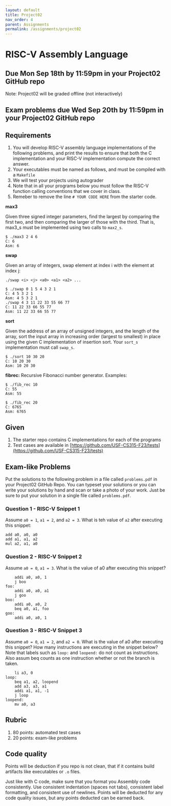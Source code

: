 ```yaml
---
layout: default
title: Project02
nav_order: 4
parent: Assignments
permalink: /assignments/project02
---
```


# RISC-V Assembly Language

## Due Mon Sep 18th by 11:59pm in your Project02 GitHub repo

Note: Project02 will be graded offline (not interactively)

## Exam problems due Wed Sep 20th by 11:59pm in your Project02 GitHub repo

## Requirements

1. You will develop RISC-V assembly language implementations of the following problems, and print the results to ensure that both the C implementation and your RISC-V implementation compute the correct answer.
1. Your executables must be named as follows, and must be compiled with a `Makefile`
1. We will test your projects using autograder
1. Note that in all your programs below you must follow the RISC-V function calling conventions that we cover in class.
1. Remeber to remove the line `# YOUR CODE HERE` from the starter code.


**max3**

Given three signed integer parameters, find the largest by comparing the first two, and then comparing the larger of those with the third. That is, max3_s must be implemented using two calls to `max2_s`.

    $ ./max3 2 4 6
    C: 6
    Asm: 6

**swap**

Given an array of integers, swap element at index i with the element at index j:

    ./swap <i> <j> <a0> <a1> <a2> ...

    $ ./swap 0 1 5 4 3 2 1
    C: 4 5 3 2 1
    Asm: 4 5 3 2 1
    ./swap 4 3 11 22 33 55 66 77
    C: 11 22 33 66 55 77
    Asm: 11 22 33 66 55 77

**sort**

Given the address of an array of unsigned integers, and the length of the array, sort the input array in increasing order (largest to smallest) in place using the given C implementation of insertion sort. Your `sort_s` implementation must call `swap_s`.

    $ ./sort 10 30 20
    C: 10 20 30
    Asm: 10 20 30

**fibrec:** Recursive Fibonacci number generator. Examples:

    $ ./fib_rec 10
    C: 55
    Asm: 55

    $ ./fib_rec 20
    C: 6765
    Asm: 6765

## Given

1. The starter repo contains C implementations for each of the programs
1. Test cases are available in [https://github.com/USF-CS315-F23/tests](https://github.com/USF-CS315-F23/tests)

## Exam-like Problems

Put the solutions to the following problem in a file called `problems.pdf` in your Project02 GitHub Repo. You can typeset your solutions or you can write your solutions by hand and scan or take a photo of your work. Just be sure to put your solution in a single file called `problems.pdf`.

### Question 1 - RISC-V Snippet 1

Assume `a0 = 1`, `a1 = 2`, and `a2 = 3`. What is teh value of `a2` after executing this snippet:

    add a0, a0, a0
    add a1, a1, a2
    mul a2, a1, a0

### Question 2 - RISC-V Snippet 2

Assume `a0 = 0`, `a1 = 3`. What is the value of a0 after executing this snippet?

        addi a0, a0, 1
        j boo
    foo:
        addi a0, a0, a1
        j goo
    boo:
        addi a0, a0, 2
        beq a0, a1, foo
    goo:
        addi a0, a0, 1

### Question 3 - RISC-V Snippet 3

Assume `a0 = 0`, `a1 = 2`, and `a2 = 0`. What is the value of a0 after executing this snippet? How many instructions are executing in the snippet below? Note that labels such as `loop:` and `loopend:` do not count as instructions. Also assum beq counts as one instruction whether or not the branch is taken.

        li a3, 0
    loop:
        beq a1, a2, loopend
        add a3, a3, a1
        addi a1, a1, -1
        j loop
    loopend:
        mv a0, a3

## Rubric

1. 80 points: automated test cases
1. 20 points: exam-like problems

## Code quality

Points will be deduction if you repo is not clean, that if it contains build artifacts like executables or `.o` files.

Just like with C code, make sure that you format you Assembly code consistently. Use consistent indentation (spaces not tabs), consistent label formatting, and consistent use of newlines. Points will be deducted for any code quality issues, but any points deducted can be earned back.

